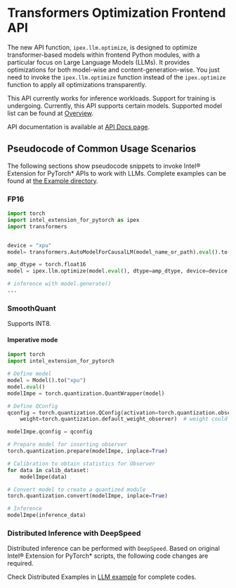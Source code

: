 Transformers Optimization Frontend API
======================================

The new API function, `ipex.llm.optimize`, is designed to optimize transformer-based models within frontend Python modules, with a particular focus on Large Language Models (LLMs). It provides optimizations for both model-wise and content-generation-wise. You just need to invoke the `ipex.llm.optimize` function instead of the `ipex.optimize` function to apply all optimizations transparently.

This API currently works for inference workloads. Support for training is undergoing. Currently, this API supports certain models. Supported model list can be found at [Overview](../llm.html#optimized-models).

API documentation is available at [API Docs page](../api_doc.html#ipex.llm.optimize).

## Pseudocode of Common Usage Scenarios

The following sections show pseudocode snippets to invoke Intel® Extension for PyTorch\* APIs to work with LLMs. Complete examples can be found at [the Example directory](https://github.com/intel/intel-extension-for-pytorch/tree/v2.7.10%2Bxpu/examples/gpu/llm/inference).

### FP16

``` python
import torch
import intel_extension_for_pytorch as ipex
import transformers


device = "xpu"
model= transformers.AutoModelForCausalLM(model_name_or_path).eval().to(device)

amp_dtype = torch.float16 
model = ipex.llm.optimize(model.eval(), dtype=amp_dtype, device=device, inplace=True)

# inference with model.generate()
...
```

### SmoothQuant

Supports INT8.

#### Imperative mode

``` python
import torch
import intel_extension_for_pytorch

# Define model
model = Model().to("xpu")
model.eval()
modelImpe = torch.quantization.QuantWrapper(model)

# Define QConfig
qconfig = torch.quantization.QConfig(activation=torch.quantization.observer.MinMaxObserver .with_args(qscheme=torch.per_tensor_symmetric),
    weight=torch.quantization.default_weight_observer)  # weight could also be perchannel

modelImpe.qconfig = qconfig

# Prepare model for inserting observer
torch.quantization.prepare(modelImpe, inplace=True)

# Calibration to obtain statistics for Observer
for data in calib_dataset:
    modelImpe(data)

# Convert model to create a quantized module
torch.quantization.convert(modelImpe, inplace=True)

# Inference
modelImpe(inference_data)
```

### Distributed Inference with DeepSpeed

Distributed inference can be performed with `DeepSpeed`. Based on original Intel® Extension for PyTorch\* scripts, the following code changes are required.

Check Distributed Examples in [LLM example](https://github.com/intel/intel-extension-for-pytorch/tree/v2.8.10%2Bxpu/examples/gpu/llm/inference) for complete codes.
